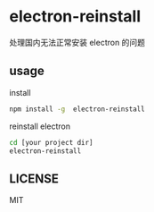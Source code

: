 # electron-reinstall

处理国内无法正常安装 electron 的问题

## usage

install

```sh
npm install -g  electron-reinstall
```

reinstall electron

```sh
cd [your project dir]
electron-reinstall
```

## LICENSE

MIT
